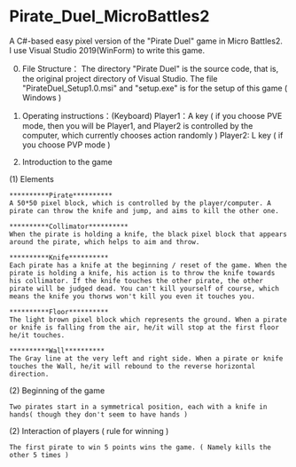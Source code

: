 # Pirate_Duel_MicroBattles2
A C#-based easy pixel version of the "Pirate Duel" game in Micro Battles2. </br>
I use Visual Studio 2019(WinForm) to write this game.

0. File Structure：
	The directory "Pirate Duel" is the source code, that is, the original project directory of Visual Studio.
	The file "PirateDuel_Setup1.0.msi" and "setup.exe" is for the setup of this game ( Windows )

1. Operating instructions：(Keyboard)
	Player1：A key ( if you choose PVE mode, then you will be Player1, and Player2 is controlled by the computer, which currently chooses action randomly )
  Player2: L key ( if you choose PVP mode )

2. Introduction to the game

  (1) Elements
	
	**********Pirate**********
	A 50*50 pixel block, which is controlled by the player/computer. A pirate can throw the knife and jump, and aims to kill the other one.

	**********Collimator**********
	When the pirate is holding a knife, the black pixel block that appears around the pirate, which helps to aim and throw.

	**********Knife**********
	Each pirate has a knife at the beginning / reset of the game. When the pirate is holding a knife, his action is to throw the knife towards his collimator. If the knife touches the other pirate, the other pirate will be judged dead. You can't kill yourself of course, which means the knife you thorws won't kill you even it touches you.

	**********Floor**********
	The light brown pixel block which represents the ground. When a pirate or knife is falling from the air, he/it will stop at the first floor he/it touches.

	**********Wall**********
	The Gray line at the very left and right side. When a pirate or knife touches the Wall, he/it will rebound to the reverse horizontal direction.

  (2) Beginning of the game
  
	Two pirates start in a symmetrical position, each with a knife in hands( though they don't seem to have hands )

  (2) Interaction of players ( rule for winning ) 
  
	The first pirate to win 5 points wins the game. ( Namely kills the other 5 times )
